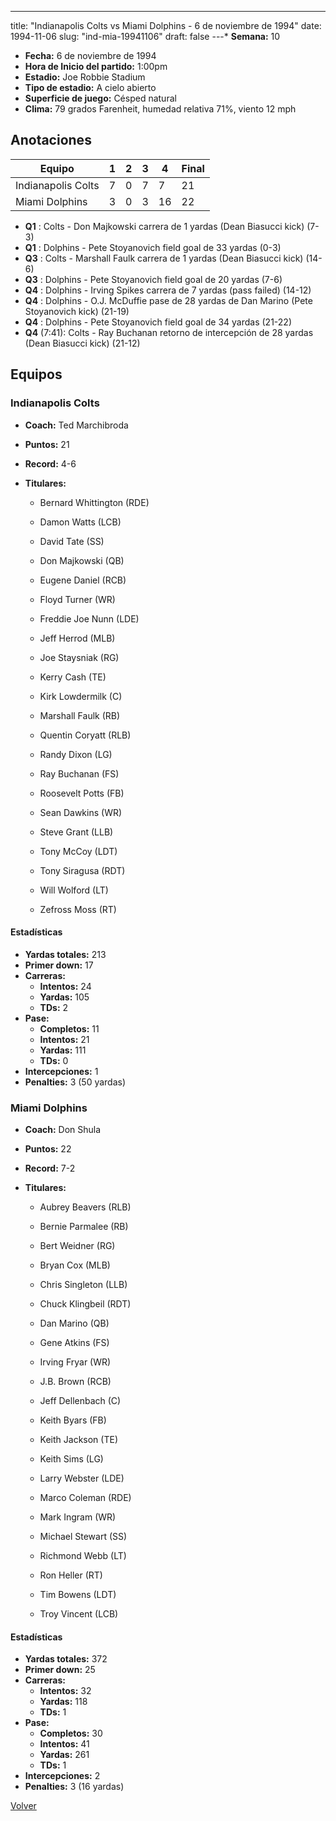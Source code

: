 ---
title: "Indianapolis Colts vs Miami Dolphins - 6 de noviembre de 1994"
date: 1994-11-06
slug: "ind-mia-19941106"
draft: false
---* **Semana:** 10
* **Fecha:** 6 de noviembre de 1994
* **Hora de Inicio del partido:** 1:00pm
* **Estadio:** Joe Robbie Stadium
* **Tipo de estadio:** A cielo abierto
* **Superficie de juego:** Césped natural
* **Clima:** 79 grados Farenheit, humedad relativa 71%, viento 12 mph




## Anotaciones
| Equipo | 1 | 2 | 3 | 4 | Final |
|--------|---|---|---|---|-------|
| Indianapolis Colts  | 7 | 0 | 7 | 7  | 21 |
| Miami Dolphins  | 3 | 0 | 3 | 16  | 22 |
* **Q1** : Colts - Don Majkowski carrera de 1 yardas (Dean Biasucci kick) (7-3)
* **Q1** : Dolphins - Pete Stoyanovich field goal de 33 yardas (0-3)
* **Q3** : Colts - Marshall Faulk carrera de 1 yardas (Dean Biasucci kick) (14-6)
* **Q3** : Dolphins - Pete Stoyanovich field goal de 20 yardas (7-6)
* **Q4** : Dolphins - Irving Spikes carrera de 7 yardas (pass failed) (14-12)
* **Q4** : Dolphins - O.J. McDuffie pase de 28 yardas de Dan Marino (Pete Stoyanovich kick) (21-19)
* **Q4** : Dolphins - Pete Stoyanovich field goal de 34 yardas (21-22)
* **Q4** (7:41): Colts - Ray Buchanan retorno de intercepción de 28 yardas (Dean Biasucci kick) (21-12)


## Equipos


### Indianapolis Colts
* **Coach:** Ted Marchibroda
* **Puntos:** 21
* **Record:** 4-6
* **Titulares:** 

  * Bernard Whittington (RDE) 

  * Damon Watts (LCB) 

  * David Tate (SS) 

  * Don Majkowski (QB) 

  * Eugene Daniel (RCB) 

  * Floyd Turner (WR) 

  * Freddie Joe Nunn (LDE) 

  * Jeff Herrod (MLB) 

  * Joe Staysniak (RG) 

  * Kerry Cash (TE) 

  * Kirk Lowdermilk (C) 

  * Marshall Faulk (RB) 

  * Quentin Coryatt (RLB) 

  * Randy Dixon (LG) 

  * Ray Buchanan (FS) 

  * Roosevelt Potts (FB) 

  * Sean Dawkins (WR) 

  * Steve Grant (LLB) 

  * Tony McCoy (LDT) 

  * Tony Siragusa (RDT) 

  * Will Wolford (LT) 

  * Zefross Moss (RT) 

#### Estadísticas
* **Yardas totales:** 213
* **Primer down:** 17
* **Carreras:**
  * **Intentos:** 24
  * **Yardas:** 105
  * **TDs:** 2
* **Pase:**
  * **Completos:** 11
  * **Intentos:** 21
  * **Yardas:** 111
  * **TDs:** 0
* **Intercepciones:** 1
* **Penalties:** 3 (50 yardas)

### Miami Dolphins
* **Coach:** Don Shula
* **Puntos:** 22
* **Record:** 7-2
* **Titulares:** 

  * Aubrey Beavers (RLB) 

  * Bernie Parmalee (RB) 

  * Bert Weidner (RG) 

  * Bryan Cox (MLB) 

  * Chris Singleton (LLB) 

  * Chuck Klingbeil (RDT) 

  * Dan Marino (QB) 

  * Gene Atkins (FS) 

  * Irving Fryar (WR) 

  * J.B. Brown (RCB) 

  * Jeff Dellenbach (C) 

  * Keith Byars (FB) 

  * Keith Jackson (TE) 

  * Keith Sims (LG) 

  * Larry Webster (LDE) 

  * Marco Coleman (RDE) 

  * Mark Ingram (WR) 

  * Michael Stewart (SS) 

  * Richmond Webb (LT) 

  * Ron Heller (RT) 

  * Tim Bowens (LDT) 

  * Troy Vincent (LCB) 

#### Estadísticas
* **Yardas totales:** 372
* **Primer down:** 25
* **Carreras:**
  * **Intentos:** 32
  * **Yardas:** 118
  * **TDs:** 1
* **Pase:**
  * **Completos:** 30
  * **Intentos:** 41
  * **Yardas:** 261
  * **TDs:** 1
* **Intercepciones:** 2
* **Penalties:** 3 (16 yardas)


[Volver](/historia/1994)
